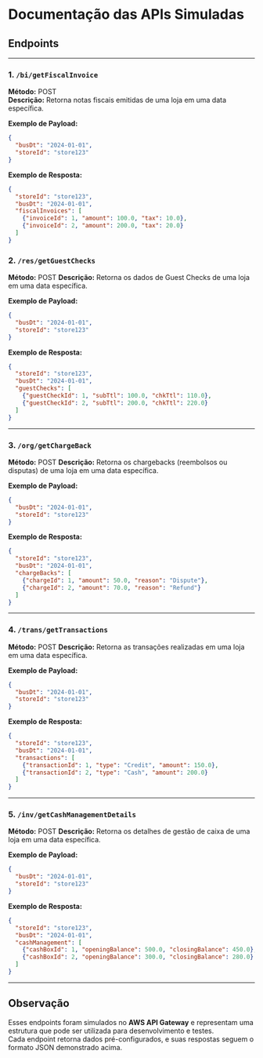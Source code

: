 # Documentação das APIs Simuladas

## Endpoints

---

### 1. `/bi/getFiscalInvoice`
**Método:** POST  
**Descrição:** Retorna notas fiscais emitidas de uma loja em uma data específica.  

**Exemplo de Payload:**
```json
{
  "busDt": "2024-01-01",
  "storeId": "store123"
}
```
**Exemplo de Resposta:**

```json
{
  "storeId": "store123",
  "busDt": "2024-01-01",
  "fiscalInvoices": [
    {"invoiceId": 1, "amount": 100.0, "tax": 10.0},
    {"invoiceId": 2, "amount": 200.0, "tax": 20.0}
  ]
}
```
### 2. `/res/getGuestChecks`
**Método:** POST
**Descrição:** Retorna os dados de Guest Checks de uma loja em uma data específica.

**Exemplo de Payload:**
```json
{
  "busDt": "2024-01-01",
  "storeId": "store123"
}
```
**Exemplo de Resposta:**
```json
{
  "storeId": "store123",
  "busDt": "2024-01-01",
  "guestChecks": [
    {"guestCheckId": 1, "subTtl": 100.0, "chkTtl": 110.0},
    {"guestCheckId": 2, "subTtl": 200.0, "chkTtl": 220.0}
  ]
}
```
---
### 3. `/org/getChargeBack`
**Método:** POST
**Descrição:** Retorna os chargebacks (reembolsos ou disputas) de uma loja em uma data específica.

**Exemplo de Payload:**
```json
{
  "busDt": "2024-01-01",
  "storeId": "store123"
}
```
**Exemplo de Resposta:**

```json
{
  "storeId": "store123",
  "busDt": "2024-01-01",
  "chargeBacks": [
    {"chargeId": 1, "amount": 50.0, "reason": "Dispute"},
    {"chargeId": 2, "amount": 70.0, "reason": "Refund"}
  ]
}
```
---

### 4. `/trans/getTransactions`
**Método:** POST
**Descrição:** Retorna as transações realizadas em uma loja em uma data específica.

**Exemplo de Payload:**

```json
{
  "busDt": "2024-01-01",
  "storeId": "store123"
}
```
**Exemplo de Resposta:**
```json
{
  "storeId": "store123",
  "busDt": "2024-01-01",
  "transactions": [
    {"transactionId": 1, "type": "Credit", "amount": 150.0},
    {"transactionId": 2, "type": "Cash", "amount": 200.0}
  ]
}
```
---

### 5. `/inv/getCashManagementDetails` 
**Método:** POST
**Descrição:** Retorna os detalhes de gestão de caixa de uma loja em uma data específica.

**Exemplo de Payload:**
```json
{
  "busDt": "2024-01-01",
  "storeId": "store123"
}
```
**Exemplo de Resposta:**
```json 
{
  "storeId": "store123",
  "busDt": "2024-01-01",
  "cashManagement": [
    {"cashBoxId": 1, "openingBalance": 500.0, "closingBalance": 450.0},
    {"cashBoxId": 2, "openingBalance": 300.0, "closingBalance": 280.0}
  ]
}
```
--- 

## Observação

Esses endpoints foram simulados no **AWS API Gateway** e representam uma estrutura que pode ser utilizada para desenvolvimento e testes.  
Cada endpoint retorna dados pré-configurados, e suas respostas seguem o formato JSON demonstrado acima.
